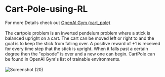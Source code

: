 # Cart-Pole-using-RL

For more Details check out [OpenAI Gym (cart_pole)](https://www.gymlibrary.dev/environments/classic_control/cart_pole/)<br><br>
The cartpole problem is an inverted pendelum problem where a stick is balanced upright on a cart. The cart can be moved left or right to and the goal is to keep the stick from falling over. A positive reward of +1 is received for every time step that the stick is upright. When it falls past a certain degree then the "episode" is over and a new one can begin. CartPole can be found in OpenAI Gym's list of trainable environments.<br><br>
![Screenshot (20)](https://user-images.githubusercontent.com/90677720/204149673-489602bc-a3af-4621-b1c2-d41aebb440e1.png)
